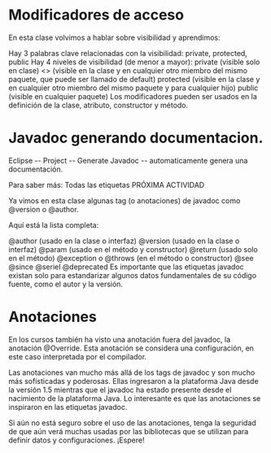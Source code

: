 # Modificadores de acceso

En esta clase volvimos a hablar sobre visibilidad y aprendimos:

Hay 3 palabras clave relacionadas con la visibilidad: private, protected, public
Hay 4 niveles de visibilidad (de menor a mayor):
private (visible solo en clase)
<<package private>> (visible en la clase y en cualquier otro miembro del mismo paquete, que puede ser llamado de default)
protected (visible en la clase y en cualquier otro miembro del mismo paquete y para cualquier hijo)
public (visible en cualquier paquete)
Los modificadores pueden ser usados en la definición de la clase, atributo, constructor y método.


# Javadoc  generando documentacion.
Eclipse -- Project -- Generate Javadoc -- automaticamente genera una documentación.

Para saber más: Todas las etiquetas
PRÓXIMA ACTIVIDAD

Ya vimos en esta clase algunas tag (o anotaciones) de javadoc como @version o @author.

Aquí está la lista completa:

@author (usado en la clase o interfaz)
@version (usado en la clase o interfaz)
@param (usado en el método y constructor)
@return (usado solo en el método)
@exception o @throws (en el método o constructor)
@see
@since
@seriel
@deprecated
Es importante que las etiquetas javadoc existan solo para estandarizar algunos datos fundamentales de su código fuente, como el autor y la versión.


# Anotaciones 
En los cursos también ha visto una anotación fuera del javadoc, la anotación @Override. Esta anotación se considera una configuración, en este caso interpretada por el compilador.

Las anotaciones van mucho más allá de los tags de javadoc y son mucho más sofisticadas y poderosas. Ellas ingresaron a la plataforma Java desde la versión 1.5 mientras que el javadoc ha estado presente desde el nacimiento de la plataforma Java. Lo interesante es que las anotaciones se inspiraron en las etiquetas javadoc.

Si aún no está seguro sobre el uso de las anotaciones, tenga la seguridad de que aún verá muchas usadas por las bibliotecas que se utilizan para definir datos y configuraciones. ¡Espere!

